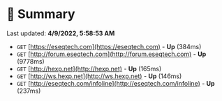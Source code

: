 # 📖 Summary
Last updated: **4/9/2022, 5:58:53 AM**

- `GET` [https://eseqtech.com](https://eseqtech.com) - **Up** (384ms)
- `GET` [http://forum.eseqtech.com](http://forum.eseqtech.com) - **Up** (9778ms)
- `GET` [http://hexp.net](http://hexp.net) - **Up** (165ms)
- `GET` [http://ws.hexp.net](http://ws.hexp.net) - **Up** (146ms)
- `GET` [http://eseqtech.com/infoline](http://eseqtech.com/infoline) - **Up** (237ms)
